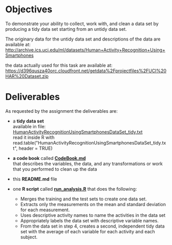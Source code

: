 # Objectives
To demonstrate your ability to collect, work with, and clean a data set by producing a tidy data set starting from an untidy data set.

The originary data for the untidy data set and descriptions of the data are available at:
http://archive.ics.uci.edu/ml/datasets/Human+Activity+Recognition+Using+Smartphones

the data actually used for this task are available at:
https://d396qusza40orc.cloudfront.net/getdata%2Fprojectfiles%2FUCI%20HAR%20Dataset.zip

# Deliverables
As requested by the assignment the deliverables are:

* a **tidy data set**  
available in file: [HumanActivityRecognitionUsingSmartphonesDataSet_tidy.txt](https://github.com/enrico200165/DataScienceJHUGettingAndCleaningDataProject/blob/master/data/HumanActivityRecognitionUsingSmartphonesDataSet_tidy.txt)  
read it inside R with read.table("HumanActivityRecognitionUsingSmartphonesDataSet_tidy.txt", header = TRUE)
* **a code book** called **[CodeBook.md](https://github.com/enrico200165/DataScienceJHUGettingAndCleaningDataProject/blob/master/CodeBook.md)**  
that describes the variables, the data, and any transformations or work that you performed to clean up the data
* this **README.md** file
* one **R script** called **[run_analysis.R](https://github.com/enrico200165/DataScienceJHUGettingAndCleaningDataProject/blob/master/run_analysis.R)** that does the following:

    - Merges the training and the test sets to create one data set.
    - Extracts only the measurements on the mean and standard deviation for each measurement.
    - Uses descriptive activity names to name the activities in the data set
    - Appropriately labels the data set with descriptive variable names.
    - From the data set in step 4, creates a second, independent tidy data set with the average of each variable for each activity and each subject.

 






